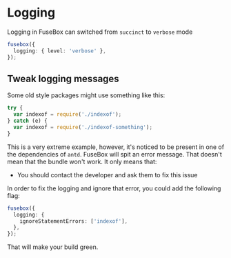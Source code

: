 # Logging

Logging in FuseBox can switched from `succinct` to `verbose` mode

```ts
fusebox({
  logging: { level: 'verbose' },
});
```

## Tweak logging messages

Some old style packages might use something like this:

```ts
try {
  var indexof = require('./indexof');
} catch (e) {
  var indexof = require('./indexof-something');
}
```

This is a very extreme example, however, it's noticed to be present in one of the dependencies of `antd`. FuseBox will
spit an error message. That doesn't mean that the bundle won't work. It only means that:

- You should contact the developer and ask them to fix this issue

In order to fix the logging and ignore that error, you could add the following flag:

```ts
fusebox({
  logging: {
    ignoreStatementErrors: ['indexof'],
  },
});
```

That will make your build green.
